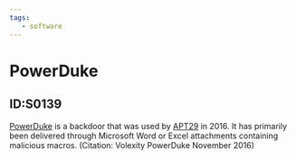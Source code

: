 ```yaml
---
tags:
   - software
---
```

# PowerDuke
## ID:S0139
[PowerDuke](software/S0139) is a backdoor that was used by [APT29](groups/G0016) in 2016. It has primarily been delivered through Microsoft Word or Excel attachments containing malicious macros. (Citation: Volexity PowerDuke November 2016)
